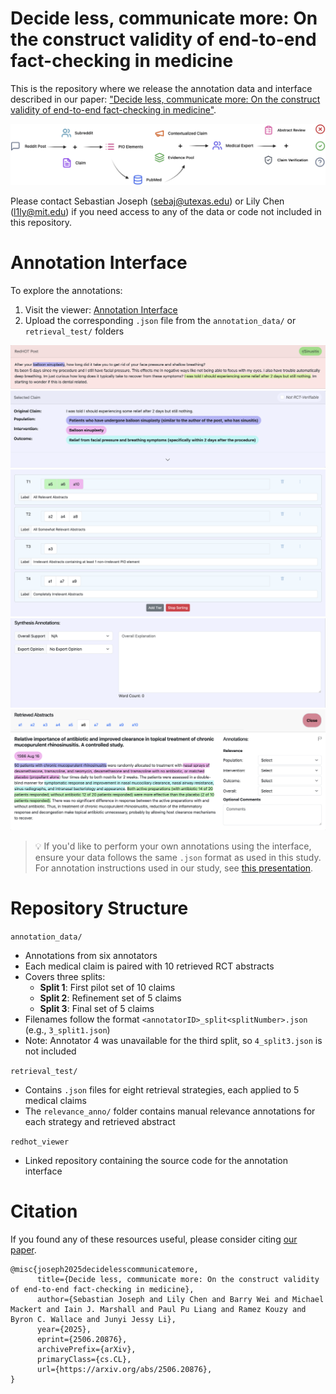 # Decide less, communicate more: On the construct validity of end-to-end fact-checking in medicine

This is the repository where we release the annotation data and interface described in our paper: ["Decide less, communicate more: On the construct validity of end-to-end fact-checking in medicine"](https://arxiv.org/abs/2506.20876).

![Task Overview](img/Task_fig.png)

Please contact Sebastian Joseph (sebaj@utexas.edu) or Lily Chen (l1ly@mit.edu) if you need access to any of the data or code not included in this repository.

# Annotation Interface
To explore the annotations:
1. Visit the viewer: [Annotation Interface](https://sebajoe.github.io/redhot_viewer/)
2. Upload the corresponding `.json` file from the `annotation_data/` or `retrieval_test/` folders

![Claims](img/claims.png)
![PIO Elements](img/pios.png)
![Tiers](img/tiers.png)
![Label and Explanation](img/exps.png)
![Abstract Level Annotations](img/abs.png)
> 💡 If you'd like to perform your own annotations using the interface, ensure your data follows the same `.json` format as used in this study. For annotation instructions used in our study, see [this presentation](https://docs.google.com/presentation/d/1hz-jw6UKyi0cDkzWuJoKoLTYP4ejuqwR-WPpuZMTg7o/edit?slide=id.g33d47a9936b_0_0#slide=id.g33d47a9936b_0_0).

# Repository Structure
`annotation_data/` 
* Annotations from six annotators
* Each medical claim is paired with 10 retrieved RCT abstracts
* Covers three splits:
  * **Split 1**: First pilot set of 10 claims
  * **Split 2**: Refinement set of 5 claims
  * **Split 3**: Final set of 5 claims
* Filenames follow the format `<annotatorID>_split<splitNumber>.json` (e.g., `3_split1.json`)
* Note: Annotator 4 was unavailable for the third split, so `4_split3.json` is not included

`retrieval_test/` 
* Contains `.json` files for eight retrieval strategies, each applied to 5 medical claims
* The `relevance_anno/` folder contains manual relevance annotations for each strategy and retrieved abstract

`redhot_viewer`
* Linked repository containing the source code for the annotation interface

# Citation
If you found any of these resources useful, please consider citing [our paper](https://arxiv.org/abs/2506.20876).

```{bibtex}
@misc{joseph2025decidelesscommunicatemore,
      title={Decide less, communicate more: On the construct validity of end-to-end fact-checking in medicine}, 
      author={Sebastian Joseph and Lily Chen and Barry Wei and Michael Mackert and Iain J. Marshall and Paul Pu Liang and Ramez Kouzy and Byron C. Wallace and Junyi Jessy Li},
      year={2025},
      eprint={2506.20876},
      archivePrefix={arXiv},
      primaryClass={cs.CL},
      url={https://arxiv.org/abs/2506.20876}, 
}
```
